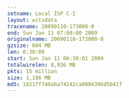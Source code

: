 ```yaml
---
setname: Local ISP C-I
layout: witsdata
tracename: 20090110-173000-0
end: Sun Jan 11 07:00:00 2009
originalname: 20090110-173000-0
gzsize: 604 MB
len: 0:30:00
start: Sun Jan 11 06:30:01 2009
totalwirelen: 8,936 MB
pkts: 15 million
size: 1,196 MB
md5: 1821ff740aba74242ca9804306d5041f
---
```

